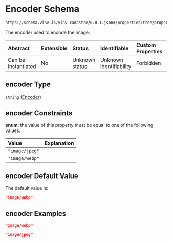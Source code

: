 # Encoder Schema

```txt
https://schema.vinv.io/vinv-cadastre/0.0.1.json#/properties/tree/properties/trunk/properties/image_trunk/properties/encoder
```

The encoder used to encode the image.

| Abstract            | Extensible | Status         | Identifiable            | Custom Properties | Additional Properties | Access Restrictions | Defined In                                                                                                              |
| :------------------ | :--------- | :------------- | :---------------------- | :---------------- | :-------------------- | :------------------ | :---------------------------------------------------------------------------------------------------------------------- |
| Can be instantiated | No         | Unknown status | Unknown identifiability | Forbidden         | Allowed               | none                | [dereferenced.doc.json\*](../../../../../vinv-schemas/vinv-tree/out/0.0.1/dereferenced.doc.json "open original schema") |

## encoder Type

`string` ([Encoder](dereferenced-properties-individual-tree-properties-trunk-properties-image-of-the-trunk-properties-encoder.md))

## encoder Constraints

**enum**: the value of this property must be equal to one of the following values:

| Value          | Explanation |
| :------------- | :---------- |
| `"image/jpeg"` |             |
| `"image/webp"` |             |

## encoder Default Value

The default value is:

```json
"image/webp"
```

## encoder Examples

```json
"image/webp"
```

```json
"image/jpeg"
```
